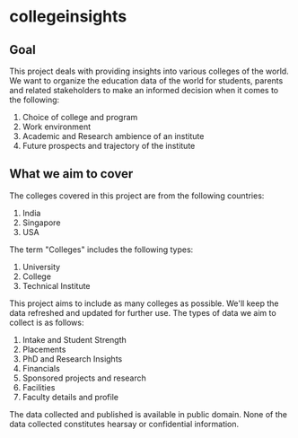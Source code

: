 # collegeinsights

## Goal
This project deals with providing insights into various colleges of the world. We want to organize the education data of the world for students, parents and related stakeholders to make an informed decision when it comes to the following:
1. Choice of college and program
2. Work environment
3. Academic and Research ambience of an institute
4. Future prospects and trajectory of the institute

## What we aim to cover
The colleges covered in this project are from the following countries:
1. India
2. Singapore
3. USA

The term "Colleges" includes the following types:
1. University
2. College
3. Technical Institute

This project aims to include as many colleges as possible. We'll keep the data refreshed and updated for further use. The types of data we aim to collect is as follows:
1. Intake and Student Strength
2. Placements
3. PhD and Research Insights
4. Financials
5. Sponsored projects and research
6. Facilities
7. Faculty details and profile

The data collected and published is available in public domain. None of the data collected constitutes hearsay or confidential information.